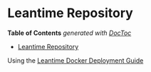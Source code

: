 # Leantime Repository

<!-- START doctoc generated TOC please keep comment here to allow auto update -->
<!-- DON'T EDIT THIS SECTION, INSTEAD RE-RUN doctoc TO UPDATE -->
**Table of Contents**  *generated with [DocToc](https://github.com/thlorenz/doctoc)*

- [Leantime Repository](#leantime-repository)

<!-- END doctoc generated TOC please keep comment here to allow auto update -->

Using the [Leantime Docker Deployment Guide](https://github.com/Leantime/docker-leantime)
